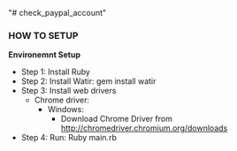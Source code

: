 "# check_paypal_account" 

### HOW TO SETUP

**Environemnt Setup**
* Step 1: Install Ruby
* Step 2: Install Watir: gem install watir
* Step 3: Install web drivers
    + Chrome driver: 
        - Windows:
            + Download Chrome Driver from http://chromedriver.chromium.org/downloads
* Step 4: Run: Ruby main.rb

